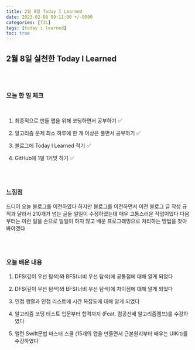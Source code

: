 ```yaml
---
title: 2월 8일 Today I Learned
date: 2023-02-08 09:11:00 +/-0000
categories: [TIL]
tags: [today i learned]
toc: true
---
```


## 2월 8일 실천한 Today I Learned

<br><br>


### 오늘 한 일 체크
<br>

1. 최종적으로 만들 앱을 위해 코딩하면서 공부하기 ✅

2. 알고리즘 문제 최소 하루에 한 개 이상은 풀면서 공부하기 ✅

3. 블로그에 Today I Learned 적기 ✅

4. GitHub에 1일 1커밋 하기 ✅

<br><br>

### 느낌점

드디어 오늘 블로그를 이전하였다 하지만 블로그를 이전하면서 이전 블로그 글 작성 규칙과 달라서 210개가 넘는 글들 일일이 수정하였는데 매우 고통스러운 작업이었다 다음부터는 이런 일을 손으로 일일이 하지 않고 배운 프로그래밍으로 처리하는 방법을 찾아 봐야겠다

<br><br>

### 오늘 배운 내용

1. DFS(깊이 우선 탐색)와 BFS(너비 우선 탐색)에 공통점에 대해 알게 되었다

1. DFS(깊이 우선 탐색)와 BFS(너비 우선 탐색)에 차이점에 대해 알게 되었다

1. 인접 행렬과 인접 리스트에 시간 복잡도에 대해 알게 되었다

1. 알고리즘 코딩 테스트 입문부터 합격까지 (Feat. 컴공선배 알고리즘캠프)를 수강하였다

1. 앨런 Swift문법 마스터 스쿨 (15개의 앱을 만들면서 근본원리부터 배우는 UIKit)를 수강하였다